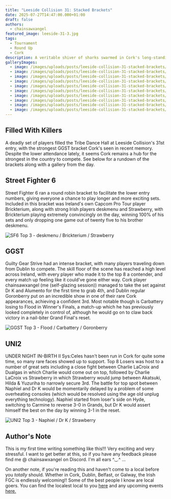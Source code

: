 ```yaml
---
title: "Leeside Collision 31: Stacked Brackets"
date: 2025-07-27T14:47:00.000+01:00
draft: false
authors:
  - chainsawxangel
featured_image: leeside-31-3.jpg
tags:
  - Tournament
  - Round Up
  - Cork
description: A veritable shiver of sharks swarmed in Cork's long-standing local.
galleryImages:
  - image: /images/uploads/posts/leeside-collision-31-stacked-brackets/leeside-31-1.jpg
  - image: /images/uploads/posts/leeside-collision-31-stacked-brackets/leeside-31-2.jpg
  - image: /images/uploads/posts/leeside-collision-31-stacked-brackets/leeside-31-3.jpg
  - image: /images/uploads/posts/leeside-collision-31-stacked-brackets/leeside-31-4.jpg
  - image: /images/uploads/posts/leeside-collision-31-stacked-brackets/leeside-31-5.jpg
  - image: /images/uploads/posts/leeside-collision-31-stacked-brackets/leeside-31-6.jpg
  - image: /images/uploads/posts/leeside-collision-31-stacked-brackets/leeside-31-7.jpg
  - image: /images/uploads/posts/leeside-collision-31-stacked-brackets/leeside-31-8.jpg
  - image: /images/uploads/posts/leeside-collision-31-stacked-brackets/leeside-31-9.jpg
  - image: /images/uploads/posts/leeside-collision-31-stacked-brackets/leeside-31-10.jpg
---
```

## Filled With Killers

A deadly set of players filled the Tribe Dance Hall at Leeside Collision's 31st entry, with the strongest GGST bracket Cork's seen in recent memory. Despite the lower attendance lately, it seems Cork remains a hub for the strongest in the country to compete. See below for a rundown of the brackets along with a gallery from the day.

## Street Fighter 6

Street Fighter 6 ran a round robin bracket to facilitate the lower entry numbers, giving everyone a chance to play longer and more exciting sets. Included in this bracket was Ireland's own Capcom Pro Tour player Brickterium, along with strong Irish players deskmenu and Strawberry, with Brickterium playing extremely convincingly on the day, winning 100% of his sets and only dropping one game out of twenty five to his brother deskmenu.

![SF6 Top 3 - deskmenu / Brickterium / Strawberry](/images/uploads/posts/leeside-collision-31-stacked-brackets/leeside-31-9.jpg)

## GGST

Guilty Gear Strive had an intense bracket, with many players traveling down from Dublin to compete. The skill floor of the scene has reached a high level across Ireland, with every player who made it to the top 8 a contender, and every match up feeling like it could've gone either way. Cork player chainsawxangel (me (self-glazing session)) managed to take the set against Dr K and Alumento for the first time to grab 4th, and Dublin regular Goronberry put on an incredible show in one of their rare Cork appearances, achieving a confident 3rd. Most notable though is Carbattery losing to Flood in Winner's Finals, a match-up which he has previously looked completely in control of, although he would go on to claw back victory in a nail-biter Grand Final's reset.

![GGST Top 3 - Flood / Carbattery / Goronberry](/images/uploads/posts/leeside-collision-31-stacked-brackets/leeside-31-7.jpg)

## UNI2

UNDER NIGHT IN-BIRTH II Sys:Celes hasn't been run in Cork for quite some time, so many rare faces showed up to support. Top 8 Losers was host to a number of great sets including a close fight between Charlie LaCroix and Dualgas in which Charlie would come out on top, followed by Charlie LaCroix vs Strawberry in which Strawberry would jump between Akatsuki, Hilda & Yuzuriha to narrowly secure 3rd. The battle for top spot between Naphiel and Dr K would be momentarily delayed by a problem of some overheating consoles (which would be resolved using the age old unplug everything technology). Naphiel started from loser's side on Hyde, switching to Carmine to reverse 3-0 in Grands, but Dr K would assert himself the best on the day by winning 3-1 in the reset.

![UNI2 Top 3 - Naphiel / Dr K / Strawberry](/images/uploads/posts/leeside-collision-31-stacked-brackets/leeside-31-8.jpg)

## Author's Note

This is my first time writing something like this!!! Very exciting and very stressful. I want to get better at this, so if you have any feedback please find me @ chainsawxangel on Discord. I'm all ears ^._.^ ...

On another note, if you're reading this and haven't come to a local before you *totally* should. Whether in Cork, Dublin, Belfast, or Galway, the Irish FGC is endlessly welcoming!! Some of the best people I know are local goers. You can find the localest local to you [here](https://fgcireland.com/discords/) and any upcoming events [here.](https://fgcireland.com/events/)
